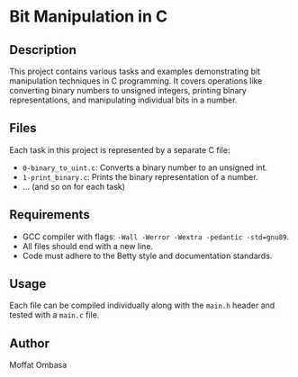 # Bit Manipulation in C

## Description
This project contains various tasks and examples demonstrating bit manipulation techniques in C programming. It covers operations like converting binary numbers to unsigned integers, printing binary representations, and manipulating individual bits in a number.

## Files
Each task in this project is represented by a separate C file:

- `0-binary_to_uint.c`: Converts a binary number to an unsigned int.
- `1-print_binary.c`: Prints the binary representation of a number.
- ... (and so on for each task)

## Requirements
- GCC compiler with flags: `-Wall -Werror -Wextra -pedantic -std=gnu89`.
- All files should end with a new line.
- Code must adhere to the Betty style and documentation standards.

## Usage
Each file can be compiled individually along with the `main.h` header and tested with a `main.c` file.

## Author
Moffat Ombasa
